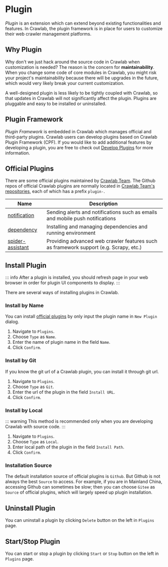 # Plugin

*Plugin* is an extension which can extend beyond existing functionalities and features. In Crawlab, the plugin framework is in place for users to customize their web crawler management platforms.

## Why Plugin
Why don't we just hack around the source code in Crawlab when customization is needed? The reason is the concern for **maintainability**. When you change some code of core modules in Crawlab, you might risk your project's maintainability because there will be upgrades in the future, which would very likely break your current customization. 

A well-designed plugin is less likely to be tightly coupled with Crawlab, so that updates in Crawlab will not significantly affect the plugin. Plugins are pluggable and easy to be installed or uninstalled.

## Plugin Framework

*Plugin Framework* is embedded in Crawlab which manages official and third-party plugins. Crawlab users can develop plugins based on Crawlab Plugin Framework (CPF). If you would like to add additional features by developing a plugin, you are free to check out [Develop Plugins](/develop/plugins/) for more information.

## Official Plugins

There are some official plugins maintained by [Crawlab Team](https://github.com/crawlab-team). The Github repos of official Crawlab plugins are normally located in [Crawlab Team's repositories](https://github.com/orgs/crawlab-team/repositories), each of which has a prefix `plugin-`.

Name | Description
---|---
[notification](https://github.com/crawlab-team/plugin-notification)|Sending alerts and notifications such as emails and mobile push notifications
[dependency](https://github.com/crawlab-team/plugin-dependency)|Installing and managing dependencies and running environment
[spider-assistant](https://github.com/crawlab-team/plugin-spider-assistant)|Providing advanced web crawler features such as framework support (e.g. Scrapy, etc.)

## Install Plugin

::: info
After a plugin is installed, you should refresh page in your web browser in order for plugin UI components to display.
:::

There are several ways of installing plugins in Crawlab.

### Install by Name

You can install [official plugins](#official-plugins) by only input the plugin name in `New Plugin` dialog.
1. Navigate to `Plugins`.
2. Choose `Type` as `Name`.
3. Enter the name of plugin name in the field `Name`.
4. Click `Confirm`.

### Install by Git

If you know the git url of a Crawlab plugin, you can install it through git url.
1. Navigate to `Plugins`.
2. Choose `Type` as `Git`.
3. Enter the url of the plugin in the field `Install URL`.
4. Click `Confirm`.

### Install by Local

::: warning
This method is recommended only when you are developing Crawlab with source code. 
:::
1. Navigate to `Plugins`.
2. Choose `Type` as `Local`.
3. Enter local path of the plugin in the field `Install Path`.
4. Click `Confirm`.

### Installation Source

The default installation source of official plugins is `Github`. But Github is not always the best `Source` to access. For example, if you are in Mainland China, accessing Github can sometimes be slow; then you can choose `Gitee` as `Source` of official plugins, which will largely speed up plugin installation.

## Uninstall Plugin

You can uninstall a plugin by clicking `Delete` button on the left in `Plugins` page.

## Start/Stop Plugin

You can start or stop a plugin by clicking `Start` or `Stop` button on the left in `Plugins` page.
